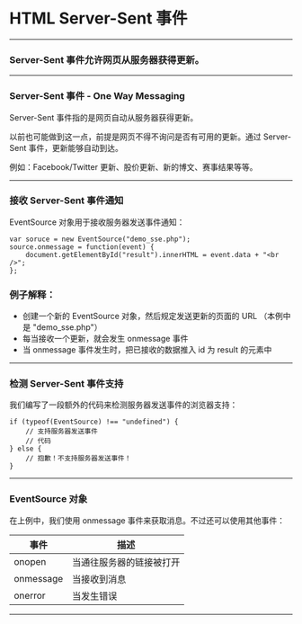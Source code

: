 # HTML Server-Sent 事件

---

### Server-Sent 事件允许网页从服务器获得更新。

---

### Server-Sent 事件 - One Way Messaging

Server-Sent 事件指的是网页自动从服务器获得更新。

以前也可能做到这一点，前提是网页不得不询问是否有可用的更新。通过 Server-Sent 事件，更新能够自动到达。

例如：Facebook/Twitter 更新、股价更新、新的博文、赛事结果等等。

---

### 接收 Server-Sent 事件通知

EventSource 对象用于接收服务器发送事件通知：

```
var soruce = new EventSource("demo_sse.php");
source.onmessage = function(event) {
    document.getElementById("result").innerHTML = event.data + "<br />";
};
```

### 例子解释：

* 创建一个新的 EventSource 对象，然后规定发送更新的页面的 URL （本例中是 "demo_sse.php"）
* 每当接收一个更新，就会发生 onmessage 事件
* 当 onmessage 事件发生时，把已接收的数据推入 id 为 result 的元素中

---

### 检测 Server-Sent 事件支持

我们编写了一段额外的代码来检测服务器发送事件的浏览器支持：

```
if (typeof(EventSource) !== "undefined") {
    // 支持服务器发送事件
    // 代码
} else {
    // 抱歉！不支持服务器发送事件！
}
```

---

### EventSource 对象

在上例中，我们使用 onmessage 事件来获取消息。不过还可以使用其他事件：

| 事件 | 描述
|------|-----
| onopen | 当通往服务器的链接被打开
| onmessage | 当接收到消息
| onerror | 当发生错误

---
